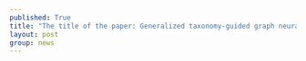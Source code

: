 ```yaml
---
published: True
title: "The title of the paper: Generalized taxonomy-guided graph neural networks."
layout: post
group: news
---
```

